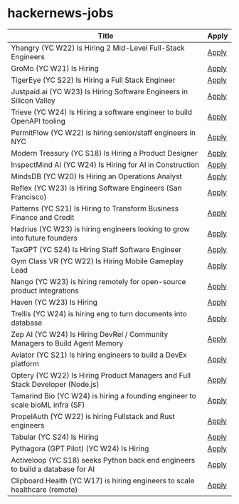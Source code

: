 # hackernews-jobs

<!-- table start -->

| Title | Apply |
|-------|-----|
| Yhangry (YC W22) Is Hiring 2 Mid-Level Full-Stack Engineers | [Apply](https://www.ycombinator.com/companies/yhangry/jobs/YcOxw4i-mid-software-engineer) |
| GroMo (YC W21) Is Hiring | [Apply](https://www.ycombinator.com/companies/gromo/jobs/C65u6ox-product-manager-insurance-insurance-background-must) |
| TigerEye (YC S22) Is Hiring a Full Stack Engineer | [Apply](https://jobs.ashbyhq.com/TigerEye/05e5cea7-5351-49e6-8e96-adda8281ec0b) |
| Justpaid.ai (YC W23) Is Hiring Software Engineers in Silicon Valley | [Apply](https://www.justpaid.ai/careers#roles) |
| Trieve (YC W24) Is Hiring a software engineer to build OpenAPI tooling | [Apply](https://www.ycombinator.com/companies/trieve/jobs/arKjyiM-software-engineer-openapi-tooling) |
| PermitFlow (YC W22) is hiring senior/staff engineers in NYC | [Apply](https://jobs.ashbyhq.com/permitflow?departmentId=d33195eb-8978-4439-abc6-5a8a072de808) |
| Modern Treasury (YC S18) Is Hiring a Product Designer | [Apply](https://jobs.ashbyhq.com/moderntreasury/269a944a-64e6-4dd1-b539-c9d5828ef0fe?utm_source=yYPEbOqnBd) |
| InspectMind AI (YC W24) Is Hiring for AI in Construction | [Apply](https://www.ycombinator.com/companies/inspectmind-ai/jobs/rPuRKf1-software-engineer) |
| MindsDB (YC W20) Is Hiring an Operations Analyst | [Apply](https://grnh.se/e9445a887us) |
| Reflex (YC W23) Is Hiring Software Engineers (San Francisco) | [Apply](https://www.ycombinator.com/companies/reflex/jobs/wz4GHux-software-engineer) |
| Patterns (YC S21) Is Hiring to Transform Business Finance and Credit | [Apply](https://patterns-ai.notion.site/Patterns-S21-is-Hiring-to-Transform-Business-Finance-and-Credit-13d50d51405d803d8f04c4272725f166) |
| Hadrius (YC W23) is hiring engineers looking to grow into future founders | [Apply](https://www.ycombinator.com/companies/hadrius/jobs/7pxGZTl-founding-engineer) |
| TaxGPT (YC S24) Is Hiring Staff Software Engineer | [Apply](https://www.ycombinator.com/companies/taxgpt/jobs/VqOr5LP-staff-software-engineer-gen-ai-focused) |
| Gym Class VR (YC W22) Is Hiring Mobile Gameplay Lead | [Apply](https://www.ycombinator.com/companies/gym-class-by-irl-studios/jobs/BigNKT1-mobile-game-engineer-staff-principal) |
| Nango (YC W23) is hiring remotely for open-source product integrations | [Apply](https://nango.dev/jobs) |
| Haven (YC W23) Is Hiring | [Apply](https://www.ycombinator.com/companies/haven-2/jobs/MUGkU8h-founding-engineer) |
| Trellis (YC W24) is hiring eng to turn documents into database | [Apply](https://www.ycombinator.com/companies/trellis/jobs/1ypWafM-founding-engineer-full-time-backend-ml-infra) |
| Zep AI (YC W24) Is Hiring DevRel / Community Managers to Build Agent Memory | [Apply](https://www.getzep.com/careers) |
| Aviator (YC S21) Is hiring engineers to build a DevEx platform | [Apply](https://www.ycombinator.com/companies/aviator/jobs/2fmcI6d-software-engineer-fullstack) |
| Optery (YC W22) Is Hiring Product Managers and Full Stack Developer (Node.js) | [Apply](https://www.workatastartup.com/companies/optery) |
| Tamarind Bio (YC W24) is hiring a founding engineer to scale bioML infra (SF) | [Apply](https://www.ycombinator.com/companies/tamarind-bio/jobs/OEkMxsJ-founding-software-engineer) |
| PropelAuth (YC W22) is hiring Fullstack and Rust engineers | [Apply](https://www.ycombinator.com/companies/propelauth/jobs) |
| Tabular (YC S24) Is Hiring | [Apply](https://www.ycombinator.com/companies/tabular/jobs/nGeV93o-data-scientist-ai) |
| Pythagora (GPT Pilot) (YC W24) Is Hiring | [Apply](https://www.ycombinator.com/companies/pythagora-gpt-pilot/jobs/CNr5q8B-ux-designer-wanted-to-design-a-new-user-experience-for-developers-in-the-ai-world) |
| Activeloop (YC S18) seeks Python back end engineers to build a database for AI | [Apply](https://www.ycombinator.com/companies/activeloop/jobs/kCU6ZNq-python-backend-engineer) |
| Clipboard Health (YC W17) is hiring engineers to scale healthcare (remote) | [Apply](https://www.clipboardhealth.com/engineering) |

<!-- table end -->
